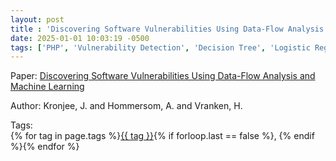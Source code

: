 ```yaml
---
layout: post
title : 'Discovering Software Vulnerabilities Using Data-Flow Analysis and Machine Learning'
date: 2025-01-01 10:03:19 -0500
tags: ['PHP', 'Vulnerability Detection', 'Decision Tree', 'Logistic Regression', 'Naive Bayes', 'Random Forest', 'Tree augmented naive Bayes', 'Control Flow Graph (CFG)']
---
```

Paper: [Discovering Software Vulnerabilities Using Data-Flow Analysis and Machine Learning](https://doi.org/10.1145/3230833.3230856)

Author: Kronjee, J. and Hommersom, A. and Vranken, H.




 Tags:  
        <span>{% for tag in page.tags %}<a href="{{ site.baseurl }}tags/#{{ tag | slugify }}">{{ tag }}</a>{% if forloop.last == false %}, {% endif %}{% endfor %}</span>

